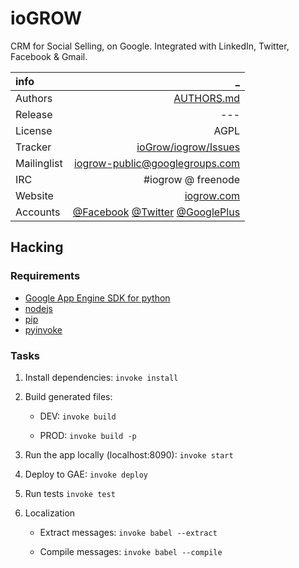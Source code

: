 # ioGROW
CRM for Social Selling, on Google. Integrated with LinkedIn, Twitter, Facebook & Gmail.

info | _
:-----------|------------:
 Authors | [AUTHORS.md](https://github.com/ioGrow/iogrow/blob/master/AUTHORS.md) 
 Release | ---  
 License | AGPL  
 Tracker | [ioGrow/iogrow/Issues](https://github.com/ioGrow/iogrow/issues)
 Mailinglist |	iogrow-public@googlegroups.com
 IRC |	#iogrow @ freenode
 Website |	[iogrow.com](http://www.iogrow.com)
 Accounts |	[@Facebook](https://www.facebook.com/iogrow) [@Twitter](https://twitter.com/iogrow) [@GooglePlus](https://plus.google.com/110820504821255547625)

## Hacking
### Requirements
- [Google App Engine SDK for python](https://cloud.google.com/appengine/downloads#Google_App_Engine_SDK_for_Python)
- [nodejs](https://nodejs.org/en/)
- [pip](https://github.com/pypa/pip)
- [pyinvoke](http://www.pyinvoke.org/)

### Tasks
 1. Install dependencies: 
    `invoke install`
 1. Build generated files:
    - DEV:
      `invoke build`

    - PROD:
      `invoke build -p`

 1. Run the app locally (localhost:8090):
   `invoke start`

 1. Deploy to GAE:
   `invoke deploy`
  
 1. Run tests
   `invoke test`
  
 1. Localization
    - Extract messages:
     `invoke babel --extract`
  
    - Compile messages:
     `invoke babel --compile`